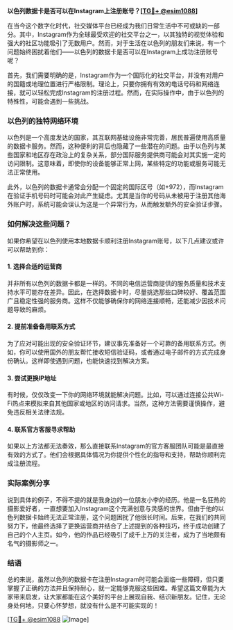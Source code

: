 **以色列数据卡是否可以在Instagram上注册账号？[[TG💪+ @esim1088](https://t.me/s/esim1088)]**

在当今这个数字化时代，社交媒体平台已经成为我们日常生活中不可或缺的一部分。其中，Instagram作为全球最受欢迎的社交平台之一，以其独特的视觉体验和强大的社区功能吸引了无数用户。然而，对于生活在以色列的朋友们来说，有一个问题始终困扰着他们——以色列的数据卡是否可以在Instagram上成功注册账号呢？

首先，我们需要明确的是，Instagram作为一个国际化的社交平台，并没有对用户的国籍或地理位置进行严格限制。理论上，只要你拥有有效的电话号码和网络连接，就可以轻松完成Instagram的注册过程。然而，在实际操作中，由于以色列的特殊性，可能会遇到一些挑战。

### 以色列的独特网络环境

以色列是一个高度发达的国家，其互联网基础设施非常完善，居民普遍使用高质量的数据卡服务。然而，这种便利的背后也隐藏了一些潜在的问题。由于以色列与某些国家和地区存在政治上的复杂关系，部分国际服务提供商可能会对其实施一定的访问限制。这意味着，即使你的设备能够正常上网，某些特定的功能或服务可能无法正常使用。

此外，以色列的数据卡通常会分配一个固定的国际区号（如+972），而Instagram在验证手机号码时可能会对此产生疑虑。尤其是当你的号码从未被用于注册其他海外账户时，系统可能会误认为这是一个异常行为，从而触发额外的安全验证步骤。

### 如何解决这些问题？

如果你希望在以色列使用本地数据卡顺利注册Instagram账号，以下几点建议或许可以帮助到你：

#### 1. **选择合适的运营商**
并非所有以色列的数据卡都是一样的。不同的电信运营商提供的服务质量和技术支持水平可能存在差异。因此，在选择数据卡时，尽量挑选那些口碑较好、覆盖范围广且稳定性强的服务商。这样不仅能够确保你的网络连接顺畅，还能减少因技术问题导致的麻烦。

#### 2. **提前准备备用联系方式**
为了应对可能出现的安全验证环节，建议事先准备好一个可靠的备用联系方式。例如，你可以使用国外的朋友帮忙接收短信验证码，或者通过电子邮件的方式完成身份确认。这样即使遇到问题，也能快速找到解决方案。

#### 3. **尝试更换IP地址**
有时候，仅仅改变一下你的网络环境就能解决问题。比如，可以通过连接公共Wi-Fi热点来模拟来自其他国家或地区的访问请求。当然，这种方法需要谨慎操作，避免违反相关法律法规。

#### 4. **联系官方客服寻求帮助**
如果以上方法都无法奏效，那么直接联系Instagram的官方客服团队可能是最直接有效的方式了。他们会根据具体情况为你提供个性化的指导和支持，帮助你顺利完成注册流程。

### 实际案例分享

说到具体的例子，不得不提的就是我身边的一位朋友小李的经历。他是一名狂热的摄影爱好者，一直想要加入Instagram这个充满创意与灵感的世界。但由于他的以色列数据卡始终无法正常注册，这个问题困扰了他很长时间。后来，在我们的共同努力下，他最终选择了更换运营商并结合了上述提到的各种技巧，终于成功创建了自己的个人主页。如今，他的作品已经吸引了成千上万的关注者，成为了当地颇有名气的摄影师之一。

### 结语

总的来说，虽然以色列的数据卡在注册Instagram时可能会面临一些障碍，但只要掌握了正确的方法并且保持耐心，就一定能够克服这些困难。希望这篇文章能为大家带来启发，让大家都能在这个美好的平台上展现自我、结识新朋友。记住，无论身处何地，只要心怀梦想，就没有什么是不可能实现的！

[[TG💪+ @esim1088](https://t.me/s/esim1088) ![Image](https://i.postimg.cc/4NQfJmqS/Snipaste-2025-05-13-00-14-12.png)]